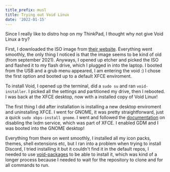```yaml
---
title_prefix: musl
title: Trying out Void Linux
date: '2022-01-15'
---
```

Since I really like to distro hop on my ThinkPad, I thought why not give Void Linux a try?

First, I downloaded the ISO image from [their website](https://voidlinux.org). Everything went smoothly, the only thing I noticed is that the image seems to be kind of old (from september 2021). Anyways, I opened up etcher and picked the ISO and flashed it to my flash drive, which I plugged in into the laptop. I booted from the USB and a grub menu appeared, I am entering the void :) I chose the first option and booted up to a default XFCE enviroment.

To install Void, I opened up the terminal, did a `sudo su` and ran `void-installer`. I picked all the settings and partitioned my drive, then I rebooted. I was back at the XFCE desktop, now with a installed copy of Void Linux!

The first thing I did after installation is installing a new desktop enviroment and uninstalling XFCE. I went for GNOME, it was pretty straightforward, just a quick `sudo xbps-install gnome`. I went and followed the [documentation](https://docs.voidlinux.org/config/services/index.html) on disabling the lxdm service, which was part of XFCE. I enabled GDM and I was booted into the GNOME desktop!

Everything from there on went smoothly, I installed all my icon packs, themes, shell extensions etc, but I ran into a problem when trying to install Discord, I tried installing it but it couldn't find it in the default repos, I needed to use [void-packages](https://github.com/void-linux/void-packages) to be able to install it, which was kind of a longer process because I needed to wait for the repository to clone and for all commands to run.

